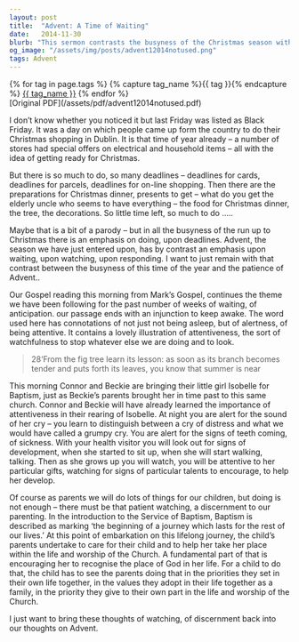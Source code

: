 ```yaml
---
layout: post
title:  "Advent: A Time of Waiting"
date:   2014-11-30
blurb: "This sermon contrasts the busyness of the Christmas season with the patience and attentiveness required during Advent. It emphasizes the importance of waiting, watching, and responding during this season. The sermon also draws parallels between the attentiveness required in parenting and the discernment needed in our spiritual lives."
og_image: "/assets/img/posts/advent12014notused.png"
tags: Advent
---    
```

<div class="tag-pills">
  {% for tag in page.tags %}
    {% capture tag_name %}{{ tag }}{% endcapture %}
    <a href="{{ site.baseurl }}/tag/{{ tag_name }}" class="tag-pill">{{ tag_name }}</a>
  {% endfor %}
</div>
[Original PDF](/assets/pdf/advent12014notused.pdf)

I don’t know whether you noticed it but last Friday was listed as Black Friday. It was a day on which people came up form the country to do their Christmas shopping in Dublin. It is that time of year already – a number of stores had special offers on electrical and household items – all with the idea of getting ready for Christmas.

But there is so much to do, so many deadlines – deadlines for cards, deadlines for parcels, deadlines for on-line shopping. Then there are the preparations for Christmas dinner, presents to get – what do you get the elderly uncle who seems to have everything – the food for Christmas dinner, the tree, the decorations. So little time left, so much to do …..

Maybe that is a bit of a parody – but in all the busyness of the run up to Christmas there is an emphasis on doing, upon deadlines. Advent, the season we have just entered upon, has by contrast an emphasis upon waiting, upon watching, upon responding. I want to just remain with that contrast between the busyness of this time of the year and the patience of Advent..

Our Gospel reading this morning from Mark’s Gospel, continues the theme we have been following for the past number of weeks of waiting, of anticipation. our passage ends with an injunction to keep awake. The word used here has connotations of not just not being asleep, but of alertness, of being attentive. It contains a lovely illustration of attentiveness, the sort of watchfulness to stop whatever else we are doing and to look.

> 28‘From the fig tree learn its lesson: as soon as its branch becomes tender and puts forth its leaves, you know that summer is near

This morning Connor and Beckie are bringing their little girl Isobelle for Baptism, just as Beckie’s parents brought her in time past to this same church. Connor and Beckie will have already learned the importance of attentiveness in their rearing of Isobelle. At night you are alert for the sound of her cry – you learn to distinguish between a cry of distress and what we would have called a grumpy cry. You are alert for the signs of teeth coming, of sickness. With your health visitor you will look out for signs of development, when she started to sit up, when she will start walking, talking. Then as she grows up you will watch, you will be attentive to her particular gifts, watching for signs of particular talents to encourage, to help her develop.

Of course as parents we will do lots of things for our children, but doing is not enough – there must be that patient watching, a discernment to our parenting. In the introduction to the Service of Baptism, Baptism is described as marking ‘the beginning of a journey which lasts for the rest of our lives.’ At this point of embarkation on this lifelong journey, the child’s parents undertake to care for their child and to help her take her place within the life and worship of the Church. A fundamental part of that is encouraging her to recognise the place of God in her life. For a child to do that, the child has to see the parents doing that in the priorities they set in their own life together, in the values they adopt in their life together as a family, in the priority they give to their own part in the life and worship of the Church.

I just want to bring these thoughts of watching, of discernment back into our thoughts on Advent.
